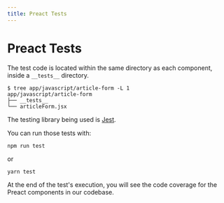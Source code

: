 ```yaml
---
title: Preact Tests
---
```


# Preact Tests

The test code is located within the same directory as each component, inside a
`__tests__` directory.

```shell
$ tree app/javascript/article-form -L 1
app/javascript/article-form
├── __tests__
└── articleForm.jsx
```

The testing library being used is [Jest](https://jestjs.io/).

You can run those tests with:

```shell
npm run test
```

or

```shell
yarn test
```

At the end of the test's execution, you will see the code coverage for the Preact
components in our codebase.
